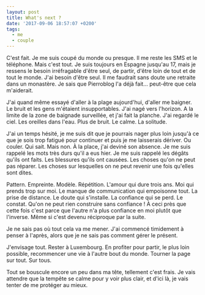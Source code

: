 ```yaml
---
layout: post
title: What's next ?
date: '2017-09-06 18:57:07 +0200'
tags:
  - me
  - couple
---
```


C'est fait. Je me suis coupé du monde ou presque. Il me reste les SMS et le téléphone. Mais c'est tout. Je suis toujours en Espagne jusqu'au 17, mais je ressens le besoin irréfragable d'être seul, de partir, d'être loin de tout et de tout le monde. J'ai besoin d'être seul. Il me faudrait sans doute une retraite dans un monastère. Je sais que Pierroblog l'a déjà fait... peut-être que cela m'aiderait.

J'ai quand même essayé d'aller à la plage aujourd'hui, d'aller me baigner. Le bruit et les gens m'étaient insupportables. J'ai nagé vers l'horizon. A la limite de la zone de baignade surveillée, et j'ai fait la planche. J'ai regardé le ciel. Les oreilles dans l'eau. Plus de bruit. Le calme. La solitude.

J'ai un temps hésité, je me suis dit que je pourrais nager plus loin jusqu'à ce que je sois trop fatigué pour continuer et puis je me laisserais dériver. Ou couler. Qui sait. Mais non. À la place, j'ai deviné son absence. Je me suis rappelé les mots très durs qu'il a eus hier. Je me suis rappelé les dégâts qu'ils ont faits. Les blessures qu'ils ont causées. Les choses qu'on ne peut pas réparer. Les choses sur lesquelles on ne peut revenir une fois qu'elles sont dites.

Pattern. Empreinte. Modèle. Répétition. L'amour qui dure trois ans. Moi qui prends trop sur moi. Le manque de communication qui empoisonne tout. La prise de distance. Le doute qui s'installe. La confiance qui se perd. Le constat. Qu'on ne peut rien construire sans confiance ! À ceci près que cette fois c'est parce que l'autre n'a plus confiance en moi plutôt que l'inverse. Même si c'est devenu réciproque par la suite.

Je ne sais pas où tout cela va me mener. J'ai commencé timidement à penser à l'après, alors que je ne sais pas comment gérer le présent.

J'envisage tout. Rester à Luxembourg. En profiter pour partir, le plus loin possible, recommencer une vie à l'autre bout du monde. Tourner la page sur tout. Sur tous.

Tout se bouscule encore un peu dans ma tête, tellement c'est frais. Je vais attendre que la tempête se calme pour y voir plus clair, et d'ici là, je vais tenter de me protéger au mieux.
